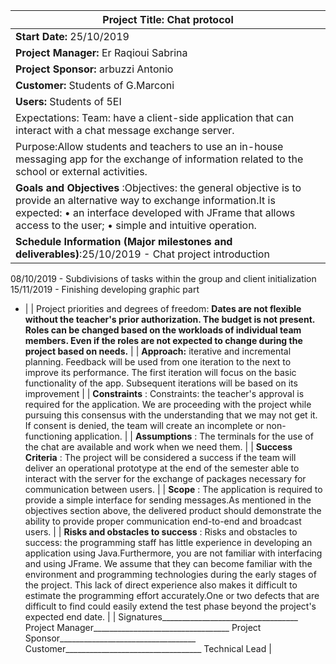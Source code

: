 | **Project Title:** Chat protocol  |
| --- |
| **Start Date:** 25/10/2019 | **End Date:** 6 months after the start date |
| **Project Manager:** Er Raqioui Sabrina |
| **Project Sponsor:** arbuzzi Antonio |
| **Customer:** Students of G.Marconi |
| **Users:** Students of 5EI |
| Expectations: Team: have a client-side application that can interact with a chat message exchange server. |
| Purpose:Allow students and teachers to use an in-house messaging app for the exchange of information related to the school or external activities.  |
| **Goals and Objectives** :Objectives: the general objective is to provide an alternative way to exchange information.It is expected:     • an interface developed with JFrame that allows access to the user;     • simple and intuitive operation.  |
| **Schedule Information (Major milestones and deliverables)**:25/10/2019 -  Chat project introduction
08/10/2019 -  Subdivisions of tasks within the group and client initialization
15/11/2019 -  Finishing developing graphic part
 -   |
| Project priorities and degrees of freedom: **Dates are not flexible without the teacher&#39;s prior authorization. The budget is not present. Roles can be changed based on the workloads of individual team members. Even if the roles are not expected to change during the project based on needs.**   |
| **Approach:** iterative and incremental planning. Feedback will be used from one iteration to the next to improve its performance. The first iteration will focus on the basic functionality of the app. Subsequent iterations will be based on its improvement |
| **Constraints** : Constraints: the teacher&#39;s approval is required for the application. We are proceeding with the project while pursuing this consensus with the understanding that we may not get it. If consent is denied, the team will create an incomplete or non-functioning application. |
| **Assumptions** : The terminals for the use of the chat are available and work when we need them. |
| **Success Criteria** : The project will be considered a success if the team will deliver an operational prototype at the end of the semester able to interact with the server for the exchange of packages necessary for communication between users. |
| **Scope** : The application is required to provide a simple interface for sending messages.As mentioned in the objectives section above, the delivered product should demonstrate the ability to provide proper communication end-to-end and broadcast users. |
| **Risks and obstacles to success** :  Risks and obstacles to success: the programming staff has little experience in developing an application using Java.Furthermore, you are not familiar with interfacing and using JFrame. We assume that they can become familiar with the environment and programming technologies during the early stages of the project. This lack of direct experience also makes it difficult to estimate the programming effort accurately.One or two defects that are difficult to find could easily extend the test phase beyond the project&#39;s expected end date. |
| Signatures\_\_\_\_\_\_\_\_\_\_\_\_\_\_\_\_\_\_\_\_\_\_\_\_\_\_\_\_\_\_\_\_\_\_
Project Manager\_\_\_\_\_\_\_\_\_\_\_\_\_\_\_\_\_\_\_\_\_\_\_\_\_\_\_\_\_\_\_\_\_\_
Project Sponsor\_\_\_\_\_\_\_\_\_\_\_\_\_\_\_\_\_\_\_\_\_\_\_\_\_\_\_\_\_\_\_\_\_\_
Customer\_\_\_\_\_\_\_\_\_\_\_\_\_\_\_\_\_\_\_\_\_\_\_\_\_\_\_\_\_\_\_\_\_\_
Technical Lead |
